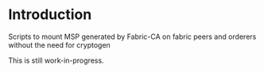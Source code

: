 # Introduction

Scripts to mount MSP generated by Fabric-CA on fabric peers and orderers without the need for cryptogen

This is still work-in-progress.
